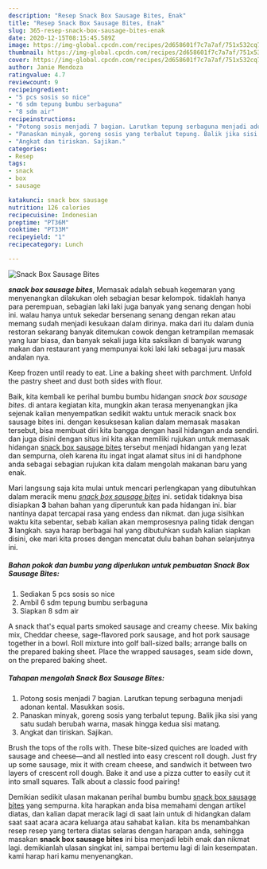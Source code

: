 ```yaml
---
description: "Resep Snack Box Sausage Bites, Enak"
title: "Resep Snack Box Sausage Bites, Enak"
slug: 365-resep-snack-box-sausage-bites-enak
date: 2020-12-15T08:15:45.589Z
image: https://img-global.cpcdn.com/recipes/2d658601f7c7a7af/751x532cq70/snack-box-sausage-bites-foto-resep-utama.jpg
thumbnail: https://img-global.cpcdn.com/recipes/2d658601f7c7a7af/751x532cq70/snack-box-sausage-bites-foto-resep-utama.jpg
cover: https://img-global.cpcdn.com/recipes/2d658601f7c7a7af/751x532cq70/snack-box-sausage-bites-foto-resep-utama.jpg
author: Janie Mendoza
ratingvalue: 4.7
reviewcount: 9
recipeingredient:
- "5 pcs sosis so nice"
- "6 sdm tepung bumbu serbaguna"
- "8 sdm air"
recipeinstructions:
- "Potong sosis menjadi 7 bagian. Larutkan tepung serbaguna menjadi adonan kental. Masukkan sosis."
- "Panaskan minyak, goreng sosis yang terbalut tepung. Balik jika sisi yang satu sudah berubah warna, masak hingga kedua sisi matang."
- "Angkat dan tiriskan. Sajikan."
categories:
- Resep
tags:
- snack
- box
- sausage

katakunci: snack box sausage 
nutrition: 126 calories
recipecuisine: Indonesian
preptime: "PT36M"
cooktime: "PT33M"
recipeyield: "1"
recipecategory: Lunch

---
```



![Snack Box Sausage Bites](https://img-global.cpcdn.com/recipes/2d658601f7c7a7af/751x532cq70/snack-box-sausage-bites-foto-resep-utama.jpg)

<b><i>snack box sausage bites</i></b>, Memasak adalah sebuah kegemaran yang menyenangkan dilakukan oleh sebagian besar kelompok. tidaklah hanya para perempuan, sebagian laki laki juga banyak yang senang dengan hobi ini. walau hanya untuk sekedar bersenang senang dengan rekan atau memang sudah menjadi kesukaan dalam dirinya. maka dari itu dalam dunia restoran sekarang banyak ditemukan cowok dengan ketrampilan memasak yang luar biasa, dan banyak sekali juga kita saksikan di banyak warung makan dan restaurant yang mempunyai koki laki laki sebagai juru masak andalan nya.

Keep frozen until ready to eat. Line a baking sheet with parchment. Unfold the pastry sheet and dust both sides with flour.

Baik, kita kembali ke perihal bumbu bumbu hidangan <i>snack box sausage bites</i>. di antara kegiatan kita, mungkin akan terasa menyenangkan jika sejenak kalian menyempatkan sedikit waktu untuk meracik snack box sausage bites ini. dengan kesuksesan kalian dalam memasak masakan tersebut, bisa membuat diri kita bangga dengan hasil hidangan anda sendiri. dan juga disini dengan situs ini kita akan memiliki rujukan untuk memasak hidangan <u>snack box sausage bites</u> tersebut menjadi hidangan yang lezat dan sempurna, oleh karena itu ingat ingat alamat situs ini di handphone anda sebagai sebagian rujukan kita dalam mengolah makanan baru yang enak.


Mari langsung saja kita mulai untuk mencari perlengkapan yang dibutuhkan dalam meracik menu <u><i>snack box sausage bites</i></u> ini. setidak tidaknya bisa disiapkan <b>3</b> bahan bahan yang diperuntuk kan pada hidangan ini. biar nantinya dapat tercapai rasa yang endess dan nikmat. dan juga sisihkan waktu kita sebentar, sebab kalian akan memprosesnya paling tidak dengan <b>3</b> langkah. saya harap berbagai hal yang dibutuhkan sudah kalian siapkan disini, oke mari kita proses dengan mencatat dulu bahan bahan selanjutnya ini.

<!--inarticleads1-->

##### Bahan pokok dan bumbu yang diperlukan untuk pembuatan Snack Box Sausage Bites:

1. Sediakan 5 pcs sosis so nice
1. Ambil 6 sdm tepung bumbu serbaguna
1. Siapkan 8 sdm air


A snack that&#39;s equal parts smoked sausage and creamy cheese. Mix baking mix, Cheddar cheese, sage-flavored pork sausage, and hot pork sausage together in a bowl. Roll mixture into golf ball-sized balls; arrange balls on the prepared baking sheet. Place the wrapped sausages, seam side down, on the prepared baking sheet. 

<!--inarticleads2-->

##### Tahapan mengolah Snack Box Sausage Bites:

1. Potong sosis menjadi 7 bagian. Larutkan tepung serbaguna menjadi adonan kental. Masukkan sosis.
1. Panaskan minyak, goreng sosis yang terbalut tepung. Balik jika sisi yang satu sudah berubah warna, masak hingga kedua sisi matang.
1. Angkat dan tiriskan. Sajikan.


Brush the tops of the rolls with. These bite-sized quiches are loaded with sausage and cheese—and all nestled into easy crescent roll dough. Just fry up some sausage, mix it with cream cheese, and sandwich it between two layers of crescent roll dough. Bake it and use a pizza cutter to easily cut it into small squares. Talk about a classic food pairing! 

Demikian sedikit ulasan makanan perihal bumbu bumbu <u>snack box sausage bites</u> yang sempurna. kita harapkan anda bisa memahami dengan artikel diatas, dan kalian dapat meracik lagi di saat lain untuk di hidangkan dalam saat saat acara acara keluarga atau sahabat kalian. kita bs menambahkan resep resep yang tertera diatas selaras dengan harapan anda, sehingga masakan <b>snack box sausage bites</b> ini bisa menjadi lebih enak dan nikmat lagi. demikianlah ulasan singkat ini, sampai bertemu lagi di lain kesempatan. kami harap hari kamu menyenangkan.
